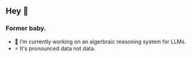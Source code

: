 ## Hey 👋

### Former baby.

- 💾 I’m currently working on an algerbraic reasoning system for LLMs.
- ⚡ It's pronounced data not data.

